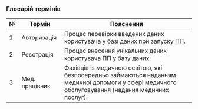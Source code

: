 ### Глосарій термінів

| № | Термін | Пояснення |
| --| ------ | --------- |
| 1 | Авторизація | Процес перевірки введених даних користувача у базі даних при запуску ПП. |
| 2 | Реєстрація | Процес внесення унікальних даних користувача ПП у базу даних. |
| 3 | Мед. працівник | Фахівців із медичною освітою, які безпосередньо займаються наданням медичної допомоги у сфері медичного обслуговування (надання медичних послуг). |
